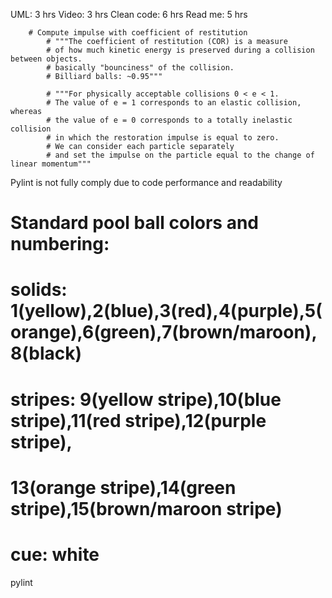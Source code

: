 UML: 3 hrs
Video: 3 hrs
Clean code: 6 hrs
Read me: 5 hrs

        # Compute impulse with coefficient of restitution
            # """The coefficient of restitution (COR) is a measure
            # of how much kinetic energy is preserved during a collision between objects.
            # basically "bounciness" of the collision.
            # Billiard balls: ~0.95"""

            # """For physically acceptable collisions 0 < e < 1.
            # The value of e = 1 corresponds to an elastic collision, whereas
            # the value of e = 0 corresponds to a totally inelastic collision
            # in which the restoration impulse is equal to zero.
            # We can consider each particle separately
            # and set the impulse on the particle equal to the change of linear momentum"""
            
Pylint is not fully comply due to code performance and readability

# Standard pool ball colors and numbering:
# solids: 1(yellow),2(blue),3(red),4(purple),5(orange),6(green),7(brown/maroon),8(black)
# stripes: 9(yellow stripe),10(blue stripe),11(red stripe),12(purple stripe),
#          13(orange stripe),14(green stripe),15(brown/maroon stripe)
# cue: white


pylint